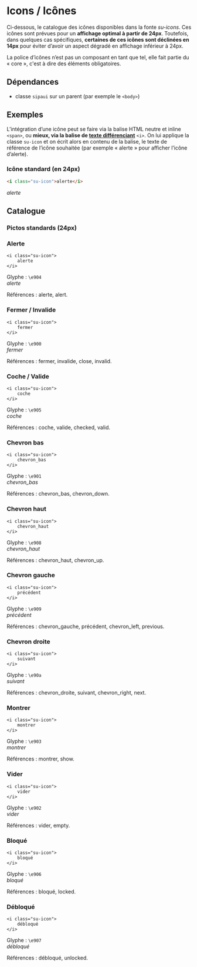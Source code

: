 # Icons / Icônes

Ci-dessous, le catalogue des icônes disponibles dans la fonte *su-icons*. Ces icônes sont prévues pour un **affichage optimal à partir de 24px**. Toutefois, dans quelques cas spécifiques, **certaines de ces icônes sont déclinées en 14px** pour éviter d’avoir un aspect dégradé en affichage inférieur à 24px.

<div class="alerte">
	<p>La police d’icônes n’est pas un composant en tant que tel, elle fait partie du «&nbsp;core&nbsp;», c'est à dire des éléments obligatoires.</p>
</div>

<div class="dependances">
																							
## Dépendances
- classe `sipaui` sur un parent (par exemple le `<body>`)

</div>



## Exemples

L’intégration d’une icône peut se faire via la balise HTML neutre et inline `<span>`, ou **mieux, via la balise de <a href="https://developer.mozilla.org/fr/docs/Web/HTML/Element/i"  target="_blank" rel="noopener">texte différenciant</a>** `<i>`. On lui applique la classe `su-icon`<!--, ou `su-icon-mini` **si le picto est disponible en petit**. On--> et on écrit alors en contenu de la balise, le texte de référence de l’icône souhaitée (par exemple «&nbsp;alerte&nbsp;» pour afficher l’icône d’alerte).

### Icône standard (en 24px) 
```html
<i class="su-icon">alerte</i>
```
<div class="sipaui">
	<i class="su-icon">alerte</i>
</div>

<!-- Désactivation de l’icône mini tant qu'elle est inutile
### Icône mini (en 14px) 
```html
<i class="su-icon-mini">alerte-mini</i>
```
<div class="sipaui">
	<i class="su-icon-mini">alerte-mini</i>
</div>
-->

## Catalogue

### Pictos standards (24px)

<div class="catalogue-icones">
	<div class="icone"><!------------------------------------------------- Alerte-->
		<h3>Alerte</h3>
		<pre class="language-html"><code>&lt;i class="su-icon">
    alerte
&lt;/i></code></pre>
		<div class="glyphe">Glyphe&nbsp;: <code>\e904</code></div>
		<div><i class="su-icon">alerte</i></div>
		<p class="su-text-left">Références&nbsp;: alerte, alert.</p>
	</div>
	<div class="icone"><!------------------------------------------------- Fermer / Invalide-->
		<h3>Fermer / Invalide</h3>
		<pre class="language-html"><code>&lt;i class="su-icon">
    fermer
&lt;/i></code></pre>
		<div class="glyphe">Glyphe&nbsp;: <code>\e900</code></div>
		<div><i class="su-icon">fermer</i></div>
		<p class="su-text-left">Références&nbsp;: fermer, invalide, close, invalid.</p>
	</div>
	<div class="icone"><!------------------------------------------------- Coche / Valide-->
		<h3>Coche / Valide</h3>
		<pre class="language-html"><code>&lt;i class="su-icon">
    coche
&lt;/i></code></pre>
		<div class="glyphe">Glyphe&nbsp;: <code>\e905</code></div>
		<div><i class="su-icon">coche</i></div>
		<p class="su-text-left">Références&nbsp;: coche, valide, checked, valid.</p>
	</div>
	<div class="icone"><!------------------------------------------------- Chevron bas-->
		<h3>Chevron bas</h3>
		<pre class="language-html"><code>&lt;i class="su-icon">
    chevron_bas
&lt;/i></code></pre>
		<div class="glyphe">Glyphe&nbsp;: <code>\e901</code></div>
		<div><i class="su-icon">chevron_bas</i></div>
		<p class="su-text-left">Références&nbsp;: chevron_bas, chevron_down.</p>
	</div>
	<div class="icone"><!------------------------------------------------- Chevron haut-->
		<h3>Chevron haut</h3>
		<pre class="language-html"><code>&lt;i class="su-icon">
	chevron_haut
&lt;/i></code></pre>
		<div class="glyphe">Glyphe&nbsp;: <code>\e908</code></div>
		<div><i class="su-icon">chevron_haut</i></div>
		<p class="su-text-left">Références&nbsp;: chevron_haut, chevron_up.</p>
	</div>
	<div class="icone"><!------------------------------------------------- Chevron gauche-->
		<h3>Chevron gauche</h3>
		<pre class="language-html"><code>&lt;i class="su-icon">
	précédent
&lt;/i></code></pre>
		<div class="glyphe">Glyphe&nbsp;: <code>\e909</code></div>
		<div><i class="su-icon">précédent</i></div>
		<p class="su-text-left">Références&nbsp;: chevron_gauche, précédent, chevron_left, previous.</p>
	</div>
	<div class="icone"><!------------------------------------------------- Chevron droite-->
		<h3>Chevron droite</h3>
		<pre class="language-html"><code>&lt;i class="su-icon">
	suivant
&lt;/i></code></pre>
		<div class="glyphe">Glyphe&nbsp;: <code>\e90a</code></div>
		<div><i class="su-icon">suivant</i></div>
		<p class="su-text-left">Références&nbsp;: chevron_droite, suivant, chevron_right, next.</p>
	</div>
	<div class="icone"><!------------------------------------------------- Montrer-->
		<h3>Montrer</h3>
		<pre class="language-html"><code>&lt;i class="su-icon">
    montrer
&lt;/i></code></pre>
		<div class="glyphe">Glyphe&nbsp;: <code>\e903</code></div>
		<div><i class="su-icon">montrer</i></div>
		<p class="su-text-left">Références&nbsp;: montrer, show.</p>
	</div>
	<div class="icone"><!------------------------------------------------- Vider-->
		<h3>Vider</h3>
		<pre class="language-html"><code>&lt;i class="su-icon">
    vider
&lt;/i></code></pre>
		<div class="glyphe">Glyphe&nbsp;: <code>\e902</code></div>
		<div><i class="su-icon">vider</i></div>
		<p class="su-text-left">Références&nbsp;: vider, empty.</p>
	</div>
	<div class="icone"><!------------------------------------------------- Bloqué-->
		<h3>Bloqué</h3>
		<pre class="language-html"><code>&lt;i class="su-icon">
    bloqué
&lt;/i></code></pre>
		<div class="glyphe">Glyphe&nbsp;: <code>\e906</code></div>
		<div><i class="su-icon">bloqué</i></div>
		<p class="su-text-left">Références&nbsp;: bloqué, locked.</p>
	</div>
	<div class="icone"><!------------------------------------------------- Débloqué-->
		<h3>Débloqué</h3>
		<pre class="language-html"><code>&lt;i class="su-icon">
    débloqué
&lt;/i></code></pre>
		<div class="glyphe">Glyphe&nbsp;: <code>\e907</code></div>
		<div><i class="su-icon">débloqué</i></div>
		<p class="su-text-left">Références&nbsp;: débloqué, unlocked.</p>
	</div>
</div>

<!-- Désactivation de l’icône mini tant qu'elle est inutile
### Pictos mini (14px)

<div class="catalogue-icones">
	<div class="icone">
		<h3>Alerte mini</h3>
		<pre class="language-html"><code>&lt;i class="su-icon-mini">
    alerte-mini
&lt;/i></code></pre>
		<div class="glyphe">Glyphe&nbsp;: <code>\e1004</code></div>
		<div><i class="su-icon-mini">alerte-mini</i></div>
	</div>
</div>
-->
